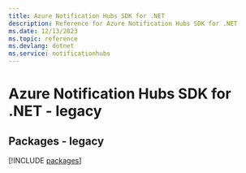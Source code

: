 ```yaml
---
title: Azure Notification Hubs SDK for .NET
description: Reference for Azure Notification Hubs SDK for .NET
ms.date: 12/13/2023
ms.topic: reference
ms.devlang: dotnet
ms.service: notificationhubs
---
```

# Azure Notification Hubs SDK for .NET - legacy
## Packages - legacy
[!INCLUDE [packages](notification-hubs-index.md)]